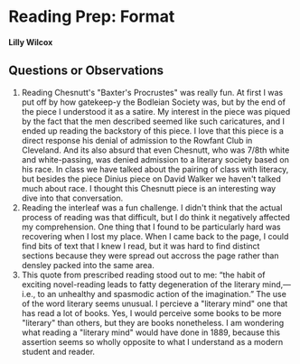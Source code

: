 # Reading Prep: Format

#### Lilly Wilcox

## Questions or Observations

1. Reading Chesnutt's "Baxter's Procrustes" was really fun. At first I was put off by how gatekeep-y the Bodleian Society was, but by the end of the piece I understood it as a satire. My interest in the piece was piqued by the fact that the men described seemed like such caricatures, and I ended up reading the backstory of this piece. I love that this piece is a direct response his denial of admission to the Rowfant Club in Cleveland. And its also absurd that even Chesnutt, who was 7/8th white and white-passing, was denied admission to a literary society based on his race. In class we have talked about the pairing of class with literacy, but besides the piece Dinius piece on David Walker we haven't talked much about race. I thought this Chesnutt piece is an interesting way dive into that conversation. 
2. Reading the interleaf was a fun challenge. I didn't think that the actual process of reading was that difficult, but I do think it negatively affected my comprehension. One thing that I found to be particularly hard was recovering when I lost my place. When I came back to the page, I could find bits of text that I knew I read, but it was hard to find distinct sections because they were spread out accross the page rather than densley packed into the same area.
3. This quote from prescribed reading stood out to me: “the habit of exciting novel-reading leads to fatty degeneration of the literary mind,—i.e., to an unhealthy and spasmodic action of the imagination.” The use of the word literary seems unusual. I percieve a "literary mind" one that has read a lot of books. Yes, I would perceive some books to be more "literary" than others, but they are books nonetheless. I am wondering what reading a "literary mind" would have done in 1889, because this assertion seems so wholly opposite to what I understand as a modern student and reader. 
